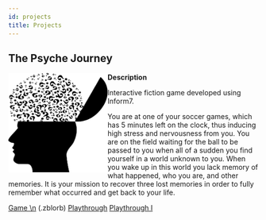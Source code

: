 ```yaml
---
id: projects
title: Projects
---
```


## The Psyche Journey 


<img src="./assets/Cover.png" align="left" width="200" height="200">

**Description**

Interactive fiction game developed using Inform7.

You are at one of your soccer games, which has 5 minutes left on the clock, thus inducing high stress and nervousness from you. You are on the field waiting for the ball to be passed to you when all of a sudden you find yourself in a world unknown to you. When you wake up in this world you lack memory of what happened, who you are, and other memories. It is your mission to recover three lost memories in order to fully remember what occurred and get back to your life.

<a href="./assets/The Psyche Journey.zblorb" download>Game \n</a> (.zblorb)
<a href="./assets/playthrough.txt" download>Playthrough</a>
<a href="./assets/playthrough2.txt" download>Playthrough I</a>
